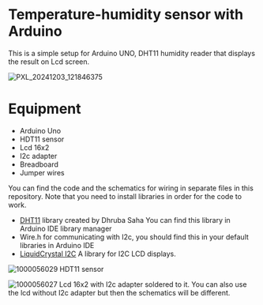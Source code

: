# Temperature-humidity sensor with Arduino
This is a simple setup for Arduino UNO, DHT11 humidity reader that displays the result on Lcd screen.

![PXL_20241203_121846375](https://github.com/user-attachments/assets/0ba2b8f3-90d7-418a-a716-8a38f51e8503)

# Equipment
* Arduino Uno
* HDT11 sensor
* Lcd 16x2
* I2c adapter
* Breadboard
* Jumper wires

You can find the code and the schematics for wiring in separate files in this repository.
Note that you need to install libraries in order for the code to work.
* [DHT11](https://github.com/dhrubasaha08/DHT11/) library created by Dhruba Saha
  You can find this library in Arduino IDE library manager
* Wire.h for communicating with I2c, you should find this in your default libraries in Arduino IDE
* [LiquidCrystal I2C](https://docs.arduino.cc/libraries/liquidcrystal-i2c/) A library for I2C LCD displays.


![1000056029](https://github.com/user-attachments/assets/483781e7-6b07-4848-87aa-df149e181e45)
HDT11 sensor

![1000056027](https://github.com/user-attachments/assets/b7a2885e-61a9-4e29-9d96-2af7ad735c21)
Lcd 16x2 with I2c adapter soldered to it. You can also use the lcd without I2c adapter but then the schematics will be different.
